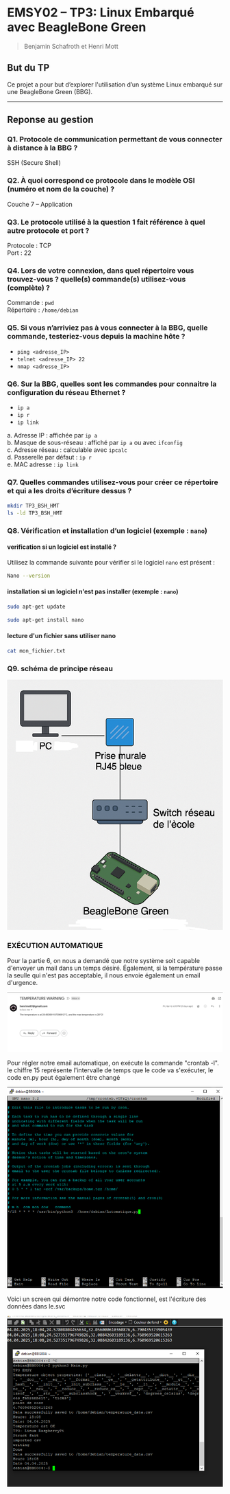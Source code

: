 #  EMSY02 – TP3: Linux Embarqué avec BeagleBone Green 
> Benjamin Schafroth et Henri Mott

## But du TP

Ce projet a pour but d’explorer l'utilisation d’un système Linux embarqué sur une BeagleBone Green (BBG).

---

## Reponse au gestion 
### Q1. Protocole de communication permettant de vous connecter à distance à la BBG ?
SSH (Secure Shell)

### Q2. À quoi correspond ce protocole dans le modèle OSI (numéro et nom de la couche) ?
Couche 7 – Application

### Q3. Le protocole utilisé à la question 1 fait référence à quel autre protocole et port ?
Protocole : TCP  
Port : 22

### Q4. Lors de votre connexion, dans quel répertoire vous trouvez-vous ? quelle(s) commande(s) utilisez-vous (complète) ?
Commande : `pwd`  
Répertoire : `/home/debian`

### Q5. Si vous n’arriviez pas à vous connecter à la BBG, quelle commande, testeriez-vous depuis la machine hôte ?
- `ping <adresse_IP>`
- `telnet <adresse_IP> 22`
- `nmap <adresse_IP>`

### Q6. Sur la BBG, quelles sont les commandes pour connaitre la configuration du réseau Ethernet ?
- `ip a`
- `ip r`
- `ip link`

a. Adresse IP : affichée par `ip a`  
b. Masque de sous-réseau : affiché par `ip a` ou avec `ifconfig`  
c. Adresse réseau : calculable avec `ipcalc`  
d. Passerelle par défaut : `ip r`  
e. MAC adresse : `ip link`

### Q7. Quelles commandes utilisez-vous pour créer ce répertoire et qui a les droits d’écriture dessus ?
```bash
mkdir TP3_BSH_HMT
ls -ld TP3_BSH_HMT
```
### Q8. Vérification et installation d’un logiciel (exemple : `nano`)
#### verification si un logiciel est installé ?

Utilisez la commande suivante pour vérifier si le logiciel `nano` est présent :
```bash
Nano --version
```
#### installation si un logiciel n'est pas installer (exemple : `nano`)
```bash
sudo apt-get update
```
```bash
sudo apt-get install nano
```

#### lecture d'un fichier sans utiliser nano
```bash
cat mon_fichier.txt
```
### Q9. schéma de principe réseau
![Image non disponible pour jsp quel raison](schema_de_pincipe.png)

### EXÉCUTION AUTOMATIQUE

Pour la partie 6, on nous a demandé que notre système soit capable d'envoyer un mail dans un temps désiré.
Également, si la température passe la seulle qui n'est pas acceptable, il nous envoie également un email d'urgence.

![alt text](https://github.com/Hayatache/TP3_EMSY_1/blob/main/temperature%20warning%20mail.png)

Pour régler notre email automatique, on exécute la commande "crontab -l". 
le chiffre 15 représente l'intervalle de temps que le code va s'exécuter, le code en.py peut également être changé

![alt text](https://github.com/Hayatache/TP3_EMSY_1/blob/main/automatsation.png)

Voici un screen qui démontre notre code fonctionnel, est l'écriture des données dans le.svc

![alt text](https://github.com/Hayatache/TP3_EMSY_1/blob/main/Fonctionement.png)
